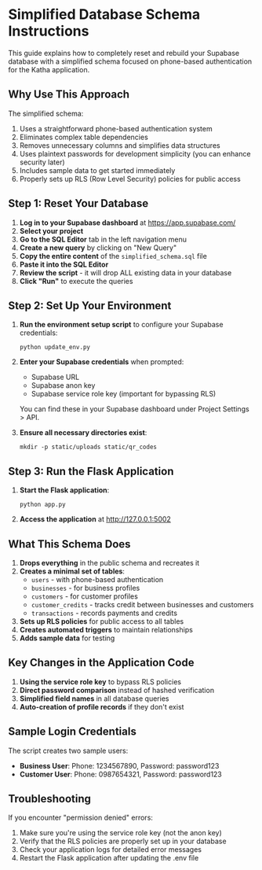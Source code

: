 # Simplified Database Schema Instructions

This guide explains how to completely reset and rebuild your Supabase database with a simplified schema focused on phone-based authentication for the Katha application.

## Why Use This Approach

The simplified schema:
1. Uses a straightforward phone-based authentication system
2. Eliminates complex table dependencies
3. Removes unnecessary columns and simplifies data structures
4. Uses plaintext passwords for development simplicity (you can enhance security later)
5. Includes sample data to get started immediately
6. Properly sets up RLS (Row Level Security) policies for public access

## Step 1: Reset Your Database

1. **Log in to your Supabase dashboard** at https://app.supabase.com/
2. **Select your project**
3. **Go to the SQL Editor** tab in the left navigation menu
4. **Create a new query** by clicking on "New Query"
5. **Copy the entire content** of the `simplified_schema.sql` file
6. **Paste it into the SQL Editor**
7. **Review the script** - it will drop ALL existing data in your database
8. **Click "Run"** to execute the queries

## Step 2: Set Up Your Environment

1. **Run the environment setup script** to configure your Supabase credentials:
   ```
   python update_env.py
   ```

2. **Enter your Supabase credentials** when prompted:
   - Supabase URL
   - Supabase anon key
   - Supabase service role key (important for bypassing RLS)

   You can find these in your Supabase dashboard under Project Settings > API.

3. **Ensure all necessary directories exist**:
   ```
   mkdir -p static/uploads static/qr_codes
   ```

## Step 3: Run the Flask Application

1. **Start the Flask application**:
   ```
   python app.py
   ```

2. **Access the application** at http://127.0.0.1:5002

## What This Schema Does

1. **Drops everything** in the public schema and recreates it
2. **Creates a minimal set of tables**:
   - `users` - with phone-based authentication
   - `businesses` - for business profiles
   - `customers` - for customer profiles
   - `customer_credits` - tracks credit between businesses and customers
   - `transactions` - records payments and credits
3. **Sets up RLS policies** for public access to all tables
4. **Creates automated triggers** to maintain relationships
5. **Adds sample data** for testing

## Key Changes in the Application Code

1. **Using the service role key** to bypass RLS policies
2. **Direct password comparison** instead of hashed verification
3. **Simplified field names** in all database queries
4. **Auto-creation of profile records** if they don't exist

## Sample Login Credentials

The script creates two sample users:
- **Business User**: Phone: 1234567890, Password: password123
- **Customer User**: Phone: 0987654321, Password: password123

## Troubleshooting

If you encounter "permission denied" errors:
1. Make sure you're using the service role key (not the anon key)
2. Verify that the RLS policies are properly set up in your database
3. Check your application logs for detailed error messages
4. Restart the Flask application after updating the .env file 